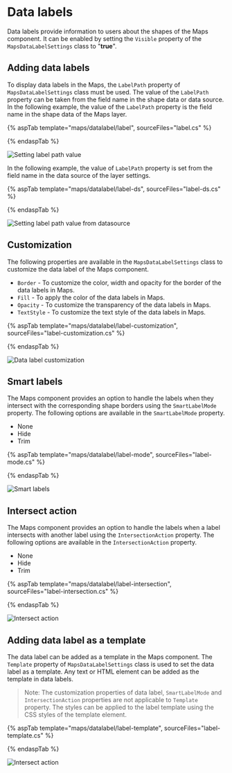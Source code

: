 # Data labels

Data labels provide information to users about the shapes of the Maps component. It can be enabled by setting the `Visible` property of the `MapsDataLabelSettings` class to "**true**".

## Adding data labels

To display data labels in the Maps, the `LabelPath` property of `MapsDataLabelSettings` class must be used. The value of the `LabelPath` property can be taken from the field name in the shape data or data source. In the following example, the value of the `LabelPath` property is the field name in the shape data of the Maps layer.

{% aspTab template="maps/datalabel/label", sourceFiles="label.cs" %}

{% endaspTab %}

![Setting label path value](./images/Datalabel/label.PNG)

In the following example, the value of `LabelPath` property is set from the field name in the data source of the layer settings.

{% aspTab template="maps/datalabel/label-ds", sourceFiles="label-ds.cs" %}

{% endaspTab %}

![Setting label path value from datasource](./images/Datalabel/label-datasource.PNG)

## Customization

The following properties are available in the `MapsDataLabelSettings` class to customize the data label of the Maps component.

* `Border` - To customize the color, width and opacity for the border of the data labels in Maps.
* `Fill` - To apply the color of the data labels in Maps.
* `Opacity` - To customize the transparency of the data labels in Maps.
* `TextStyle` - To customize the text style of the data labels in Maps.

{% aspTab template="maps/datalabel/label-customization", sourceFiles="label-customization.cs" %}

{% endaspTab %}

![Data label customization](./images/Datalabel/label-customization.PNG)

## Smart labels

The Maps component provides an option to handle the labels when they intersect with the corresponding shape borders using the `SmartLabelMode` property. The following options are available in the `SmartLabelMode` property.

* None
* Hide
* Trim

{% aspTab template="maps/datalabel/label-mode", sourceFiles="label-mode.cs" %}

{% endaspTab %}

![Smart labels](./images/Datalabel/label-mode.PNG)

## Intersect action

The Maps component provides an option to handle the labels when a label intersects with another label using the `IntersectionAction` property. The following options are available in the `IntersectionAction` property.

* None
* Hide
* Trim

{% aspTab template="maps/datalabel/label-intersection", sourceFiles="label-intersection.cs" %}

{% endaspTab %}

![Intersect action](./images/Datalabel/label-intersect.PNG)

## Adding data label as a template

The data label can be added as a template in the Maps component. The `Template` property of `MapsDataLabelSettings` class is used to set the data label as a template. Any text or HTML element can be added as the template in data labels.

> Note: The customization properties of data label, `SmartLabelMode` and `IntersectionAction` properties are not applicable to `Template` property. The styles can be applied to the label template using the CSS styles of the template element.

{% aspTab template="maps/datalabel/label-template", sourceFiles="label-template.cs" %}

{% endaspTab %}

![Intersect action](./images/Datalabel/label-template.PNG)